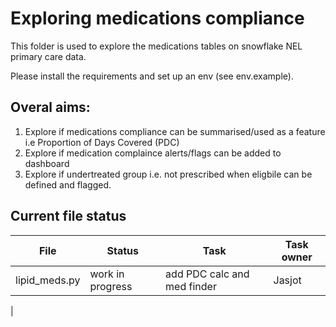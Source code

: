 # Exploring medications compliance
This folder is used to explore the medications tables on snowflake NEL primary care data.

Please install the requirements and set up an env (see env.example).
## Overal aims:
1. Explore if medications compliance can be summarised/used as a feature i.e Proportion of Days Covered (PDC)
2. Explore if medication complaince alerts/flags can be added to dashboard
3. Explore if undertreated group i.e. not prescribed when eligbile can be defined and flagged.

## Current file status
|File|Status|Task|Task owner|
|-----|-----|-----|------|
|lipid_meds.py|work in progress|add PDC calc and med finder| Jasjot|
|
  